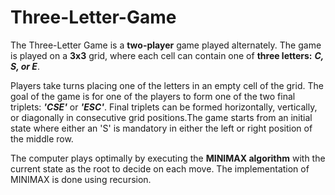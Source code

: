 # Three-Letter-Game

The Three-Letter Game is a **two-player** game played alternately. The game is played on a **3x3** grid, where each cell can contain one of **three letters:** ***C, S, or E***.

Players take turns placing one of the letters in an empty cell of the grid. The goal of the game is for one of the players to form one of the two final triplets: ***'CSE'*** or ***'ESC'***. Final triplets can be formed horizontally, vertically, or diagonally in consecutive grid positions.The game starts from an initial state where either an 'S' is mandatory in either the left or right position of the middle row.

The computer plays optimally by executing the **MINIMAX algorithm** with the current state as the root to decide on each move. The implementation of MINIMAX is done using recursion.


